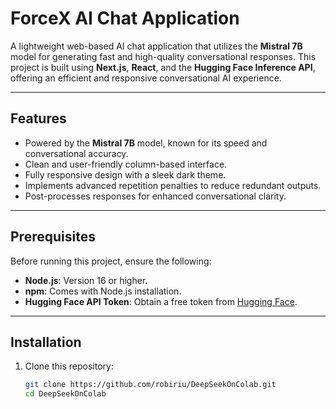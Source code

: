 # ForceX AI Chat Application

A lightweight web-based AI chat application that utilizes the **Mistral 7B** model for generating fast and high-quality conversational responses. This project is built using **Next.js**, **React**, and the **Hugging Face Inference API**, offering an efficient and responsive conversational AI experience.

---

## Features
- Powered by the **Mistral 7B** model, known for its speed and conversational accuracy.
- Clean and user-friendly column-based interface.
- Fully responsive design with a sleek dark theme.
- Implements advanced repetition penalties to reduce redundant outputs.
- Post-processes responses for enhanced conversational clarity.

---

## Prerequisites
Before running this project, ensure the following:
- **Node.js**: Version 16 or higher.
- **npm**: Comes with Node.js installation.
- **Hugging Face API Token**: Obtain a free token from [Hugging Face](https://huggingface.co).

---

## Installation
1. Clone this repository:
   ```bash
   git clone https://github.com/robiriu/DeepSeekOnColab.git
   cd DeepSeekOnColab

